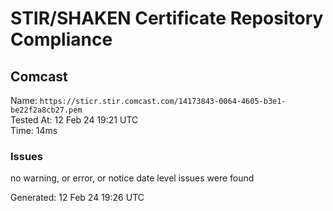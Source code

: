 # STIR/SHAKEN Certificate Repository Compliance

## Comcast

Name: `https://sticr.stir.comcast.com/14173843-0064-4605-b3e1-be22f2a8cb27.pem`\
Tested At: 12 Feb 24 19:21 UTC\
Time: 14ms

### Issues

no warning, or error, or notice date level issues were found

Generated: 12 Feb 24 19:26 UTC